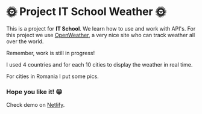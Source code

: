 # 🌞 Project IT School Weather 🌞

This is a project for **IT School**. We learn how to use and work with API's.
For this project we use [OpenWeather](https://openweathermap.org/), a very nice site who can track weather all over the world.

Remember, work is still in progress!

I used 4 countries and for each 10 cities to display the weather in real time.

For cities in Romania I put some pics.

### Hope you like it! 😁

Check demo on [Netlify](https://bucolic-tartufo-7a1818.netlify.app/).

